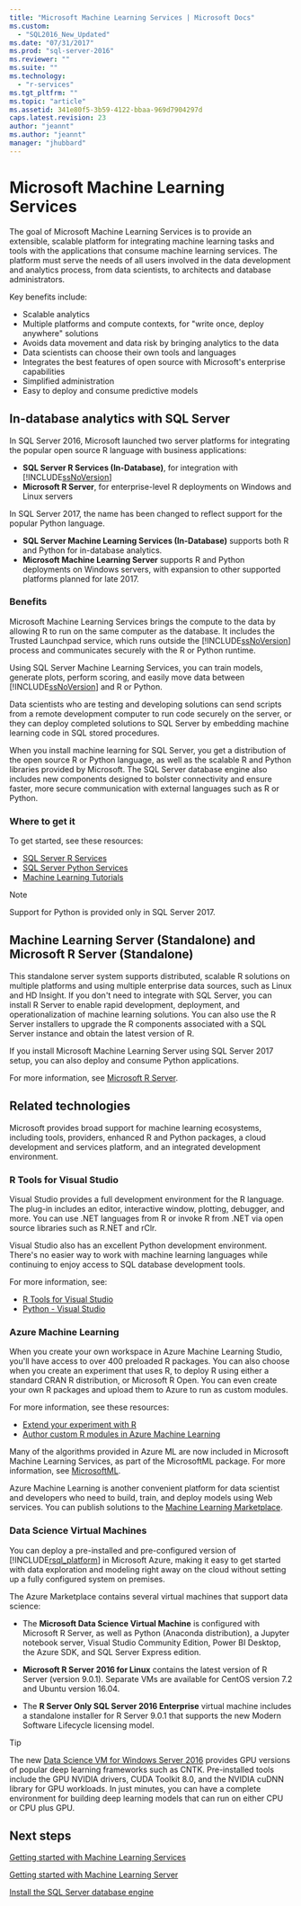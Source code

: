 ```yaml
---
title: "Microsoft Machine Learning Services | Microsoft Docs"
ms.custom: 
  - "SQL2016_New_Updated"
ms.date: "07/31/2017"
ms.prod: "sql-server-2016"
ms.reviewer: ""
ms.suite: ""
ms.technology:
  - "r-services"
ms.tgt_pltfrm: ""
ms.topic: "article"
ms.assetid: 341e80f5-3b59-4122-bbaa-969d7904297d
caps.latest.revision: 23
author: "jeannt"
ms.author: "jeannt"
manager: "jhubbard"
---
```

# Microsoft Machine Learning Services

The goal of Microsoft Machine Learning Services is to provide an extensible, scalable platform for integrating machine learning tasks and tools with the applications that consume machine learning services. The platform must serve the needs of all users involved in the data development and analytics process, from data scientists, to architects and database administrators.

Key benefits include:

+ Scalable analytics
+ Multiple platforms and compute contexts, for "write once, deploy anywhere" solutions
+ Avoids data movement and data risk by bringing analytics to the data
+ Data scientists can choose their own tools and languages
+ Integrates the best features of open source with Microsoft's enterprise capabilities
+ Simplified administration
+ Easy to deploy and consume predictive models

## In-database analytics with SQL Server

In SQL Server 2016, Microsoft launched two server platforms for integrating the popular open source R language with business applications:

+ **SQL Server R Services (In-Database)**, for integration with [!INCLUDE[ssNoVersion](../../includes/ssnoversion-md.md)]
+ **Microsoft R Server**, for enterprise-level R deployments on Windows and Linux servers

In SQL Server 2017, the name has been changed to reflect support for the popular Python language.

+ **SQL Server Machine Learning Services (In-Database)** supports both R and Python for in-database analytics.
+ **Microsoft Machine Learning Server** supports R and Python deployments on Windows servers, with expansion to other supported platforms planned for late 2017.

### Benefits

Microsoft Machine Learning Services brings the compute to the data by allowing R to run on the same computer as the database. It includes the Trusted Launchpad service, which runs outside the [!INCLUDE[ssNoVersion](../../includes/ssnoversion-md.md)] process and communicates securely with the R or Python runtime.

Using SQL Server Machine Learning Services, you can train models, generate plots, perform scoring, and easily move data between [!INCLUDE[ssNoVersion](../../includes/ssnoversion-md.md)] and R or Python.

Data scientists who are testing and developing solutions can send scripts from a remote development computer to run code securely on the server, or they can deploy completed solutions to SQL Server by embedding machine learning code in SQL stored procedures.

When you install machine learning for SQL Server, you get a distribution of the open source R or Python language, as well as the scalable R and Python libraries provided by Microsoft. The SQL Server database engine also includes new components designed to bolster connectivity and ensure faster, more secure communication with external languages such as R or Python.

### Where to get it

To get started, see these resources:

+ [SQL Server R Services](sql-server-r-services.md)
+ [SQL Server Python Services](../python/sql-server-python-services.md)
+ [Machine Learning Tutorials](../tutorials/machine-learning-services-tutorials.md)

> [!NOTE]
> Support for Python is provided only in SQL Server 2017. 

## Machine Learning Server (Standalone) and Microsoft R Server (Standalone)

This standalone server system supports distributed, scalable R solutions on multiple platforms and using multiple enterprise data sources, such as Linux and HD Insight. If you don't need to integrate with SQL Server, you can install R Server to enable rapid development, deployment, and operationalization of machine learning solutions. You can also use the R Server installers to upgrade the R components associated with a SQL Server instance and obtain the latest version of R.

If you install Microsoft Machine Learning Server using SQL Server 2017 setup, you can also deploy and consume Python applications.

For more information, see [Microsoft R Server](https://docs.microsoft.com/r-server/index).

## Related technologies

Microsoft provides broad support for machine learning ecosystems, including tools, providers, enhanced R and Python packages, a cloud development and services platform, and an integrated development environment.

### R Tools for Visual Studio

Visual Studio provides a full development environment for the R language. The plug-in includes an editor, interactive window, plotting, debugger, and more. You can use .NET languages from R or invoke R from .NET via open source libraries such as R.NET and rClr.

Visual Studio also has an excellent Python development environment. There's no easier way to work with machine learning languages while continuing to enjoy access to SQL database development tools.

For more information, see:

+ [R Tools for Visual Studio](https://www.visualstudio.com/vs/rtvs/)
+ [Python - Visual Studio](https://www.visualstudio.com/vs/python/)

### Azure Machine Learning

When you create your own workspace in Azure Machine Learning Studio, you'll have access to over 400 preloaded R packages. You can also choose when you create an experiment that uses R, to deploy R using either a standard CRAN R distribution, or Microsoft R Open. You can even create your own R packages and upload them to Azure to run as custom modules.

For more information, see these resources:

+ [Extend your experiment with R](https://docs.microsoft.com/azure/machine-learning/machine-learning-extend-your-experiment-with-r)
+ [Author custom R modules in Azure Machine Learning](https://docs.microsoft.com/azure/machine-learning/machine-learning-custom-r-modules)

Many of the algorithms provided in Azure ML are now included in Microsoft Machine Learning Services, as part of the MicrosoftML package. For more information, see [MicrosoftML](https://docs.microsoft.com/r-server/r-reference/microsoftml/microsoftml-package).

Azure Machine Learning is another convenient platform for data scientist and developers who need to build, train, and deploy models using Web services. You can publish solutions to the [Machine Learning Marketplace](http://datamarket.azure.com/browse/data?category=machine-learning).

### Data Science Virtual Machines

You can deploy a pre-installed and pre-configured version of [!INCLUDE[rsql_platform](../../includes/rsql-platform-md.md)] in Microsoft Azure, making it easy to get started with data exploration and modeling right away on the cloud without setting up a fully configured system on premises.

The Azure Marketplace contains several virtual machines that support data science:

+ The **Microsoft Data Science Virtual Machine** is configured with Microsoft R Server, as well as Python (Anaconda distribution), a Jupyter notebook server, Visual Studio Community Edition, Power BI Desktop, the Azure SDK, and SQL Server Express edition.

+ **Microsoft R Server 2016 for Linux** contains the latest version of R Server (version 9.0.1). Separate VMs are available for CentOS version 7.2 and Ubuntu version 16.04.

+ The **R Server Only SQL Server 2016 Enterprise** virtual machine includes a standalone installer for R Server 9.0.1 that supports the new Modern Software Lifecycle licensing model.

> [!TIP]
> The new [Data Science VM for Windows Server 2016](http://aka.ms/dsvm/win2016) provides GPU versions of popular deep learning frameworks such as CNTK. Pre-installed tools include the GPU NVIDIA drivers, CUDA Toolkit 8.0, and the NVIDIA cuDNN library for GPU workloads. In just minutes, you can have a complete environment for building deep learning models that can run on either CPU or CPU plus GPU.

## Next steps

[Getting started with Machine Learning Services](getting-started-with-sql-server-r-services.md)

[Getting started with Machine Learning Server](getting-started-with-microsoft-r-server-standalone.md)

[Install the SQL Server database engine](../../database-engine/install-windows/install-sql-server-database-engine.md)
